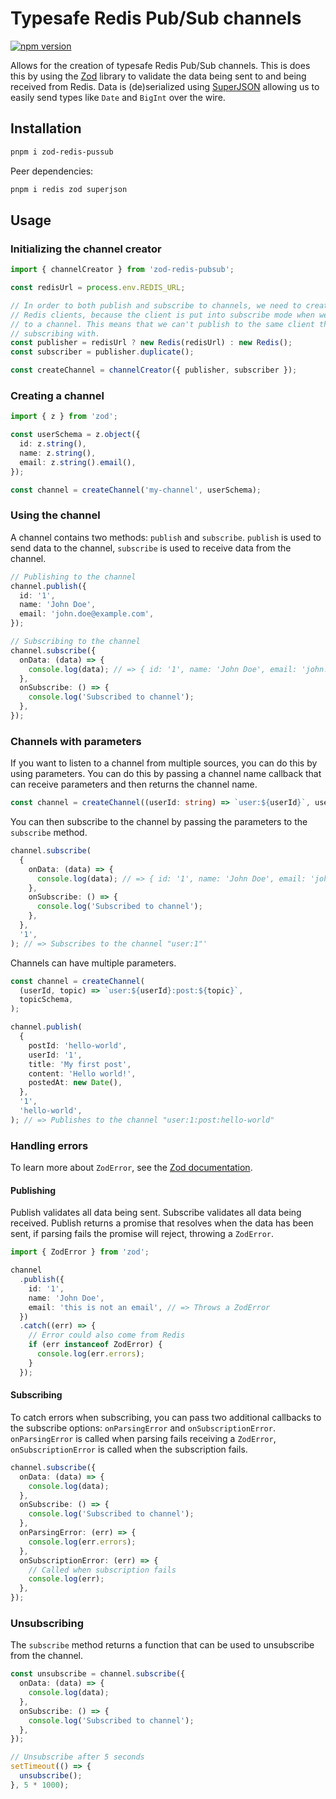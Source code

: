 # Typesafe Redis Pub/Sub channels

[![npm version](https://badge.fury.io/js/zod-redis-pubsub.svg)](https://badge.fury.io/js/zod-redis-pubsub)

Allows for the creation of typesafe Redis Pub/Sub channels. This is does this by using the [Zod](https://zod.dev/) library to validate the data being sent to and being received from Redis. Data is (de)serialized using [SuperJSON](https://www.npmjs.com/package/superjson) allowing us to easily send types like `Date` and `BigInt` over the wire.

## Installation

```bash
pnpm i zod-redis-pussub
```

Peer dependencies:

```bash
pnpm i redis zod superjson
```

## Usage

### Initializing the channel creator

```ts
import { channelCreator } from 'zod-redis-pubsub';

const redisUrl = process.env.REDIS_URL;

// In order to both publish and subscribe to channels, we need to create two
// Redis clients, because the client is put into subscribe mode when we subscribe
// to a channel. This means that we can't publish to the same client that we're
// subscribing with.
const publisher = redisUrl ? new Redis(redisUrl) : new Redis();
const subscriber = publisher.duplicate();

const createChannel = channelCreator({ publisher, subscriber });
```

### Creating a channel

```ts
import { z } from 'zod';

const userSchema = z.object({
  id: z.string(),
  name: z.string(),
  email: z.string().email(),
});

const channel = createChannel('my-channel', userSchema);
```

### Using the channel

A channel contains two methods: `publish` and `subscribe`. `publish` is used to send data to the channel, `subscribe` is used to receive data from the channel.

```ts
// Publishing to the channel
channel.publish({
  id: '1',
  name: 'John Doe',
  email: 'john.doe@example.com',
});

// Subscribing to the channel
channel.subscribe({
  onData: (data) => {
    console.log(data); // => { id: '1', name: 'John Doe', email: 'john.doe@example' }
  },
  onSubscribe: () => {
    console.log('Subscribed to channel');
  },
});
```

### Channels with parameters

If you want to listen to a channel from multiple sources, you can do this by using parameters. You can do this by passing a channel name callback that can receive parameters and then returns the channel name.

```ts
const channel = createChannel((userId: string) => `user:${userId}`, userSchema);
```

You can then subscribe to the channel by passing the parameters to the `subscribe` method.

```ts
channel.subscribe(
  {
    onData: (data) => {
      console.log(data); // => { id: '1', name: 'John Doe', email: 'john.doe@example' }
    },
    onSubscribe: () => {
      console.log('Subscribed to channel');
    },
  },
  '1',
); // => Subscribes to the channel "user:1"'
```

Channels can have multiple parameters.

```ts
const channel = createChannel(
  (userId, topic) => `user:${userId}:post:${topic}`,
  topicSchema,
);

channel.publish(
  {
    postId: 'hello-world',
    userId: '1',
    title: 'My first post',
    content: 'Hello world!',
    postedAt: new Date(),
  },
  '1',
  'hello-world',
); // => Publishes to the channel "user:1:post:hello-world"
```

### Handling errors

To learn more about `ZodError`, see the [Zod documentation](https://zod.dev/?id=error-handling).

#### Publishing

Publish validates all data being sent. Subscribe validates all data being received. Publish returns a promise that resolves when the data has been sent, if parsing fails the promise will reject, throwing a `ZodError`.

```ts
import { ZodError } from 'zod';

channel
  .publish({
    id: '1',
    name: 'John Doe',
    email: 'this is not an email', // => Throws a ZodError
  })
  .catch((err) => {
    // Error could also come from Redis
    if (err instanceof ZodError) {
      console.log(err.errors);
    }
  });
```

#### Subscribing

To catch errors when subscribing, you can pass two additional callbacks to the subscribe options: `onParsingError` and `onSubscriptionError`. `onParsingError` is called when parsing fails receiving a `ZodError`, `onSubscriptionError` is called when the subscription fails.

```ts
channel.subscribe({
  onData: (data) => {
    console.log(data);
  },
  onSubscribe: () => {
    console.log('Subscribed to channel');
  },
  onParsingError: (err) => {
    console.log(err.errors);
  },
  onSubscriptionError: (err) => {
    // Called when subscription fails
    console.log(err);
  },
});
```

### Unsubscribing

The `subscribe` method returns a function that can be used to unsubscribe from the channel.

```ts
const unsubscribe = channel.subscribe({
  onData: (data) => {
    console.log(data);
  },
  onSubscribe: () => {
    console.log('Subscribed to channel');
  },
});

// Unsubscribe after 5 seconds
setTimeout(() => {
  unsubscribe();
}, 5 * 1000);
```
